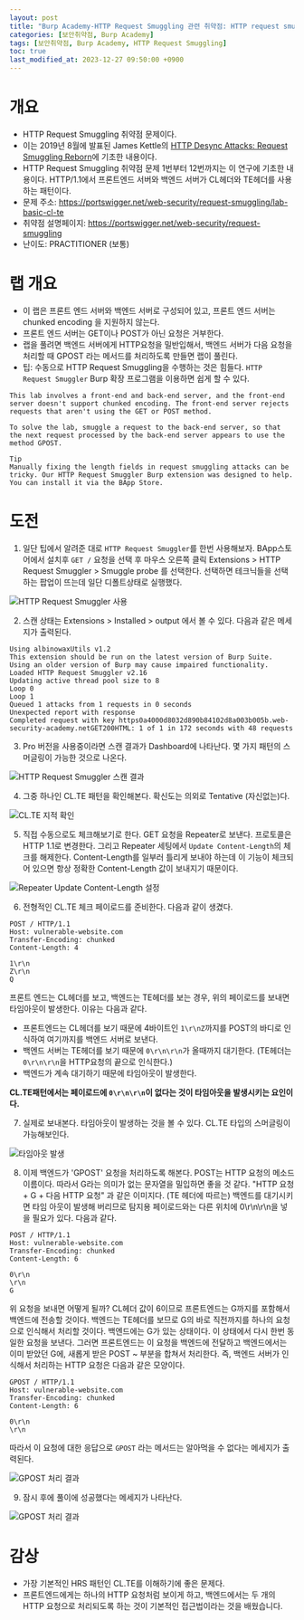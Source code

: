 ```yaml
---
layout: post
title: "Burp Academy-HTTP Request Smuggling 관련 취약점: HTTP request smuggling, basic CL.TE vulnerability"
categories: [보안취약점, Burp Academy]
tags: [보안취약점, Burp Academy, HTTP Request Smuggling]
toc: true
last_modified_at: 2023-12-27 09:50:00 +0900
---
```


# 개요
- HTTP Request Smuggling 취약점 문제이다. 
- 이는 2019년 8월에 발표된 James Kettle의 [HTTP Desync Attacks: Request Smuggling Reborn](https://portswigger.net/research/http-desync-attacks-request-smuggling-reborn)에 기초한 내용이다. 
- HTTP Request Smuggling 취약점 문제 1번부터 12번까지는 이 연구에 기초한 내용이다. HTTP/1.1에서 프론트엔드 서버와 백엔드 서버가 CL헤더와 TE헤더를 사용하는 패턴이다.
- 문제 주소: https://portswigger.net/web-security/request-smuggling/lab-basic-cl-te
- 취약점 설명페이지: https://portswigger.net/web-security/request-smuggling
- 난이도: PRACTITIONER (보통)

# 랩 개요
- 이 랩은 프론트 엔드 서버와 백엔드 서버로 구성되어 있고, 프론트 엔드 서버는 chunked encoding 을 지원하지 않는다. 
- 프론트 엔드 서버는 GET이나 POST가 아닌 요청은 거부한다. 
- 랩을 풀려면 백엔드 서버에게 HTTP요청을 밀반입해서, 백엔드 서버가 다음 요청을 처리할 때 GPOST 라는 메서드를 처리하도록 만들면 랩이 풀린다. 
- 팁: 수동으로 HTTP Request Smuggling을 수행하는 것은 힘들다. `HTTP Request Smuggler` Burp 확장 프로그램을 이용하면 쉽게 할 수 있다. 

```
This lab involves a front-end and back-end server, and the front-end server doesn't support chunked encoding. The front-end server rejects requests that aren't using the GET or POST method.

To solve the lab, smuggle a request to the back-end server, so that the next request processed by the back-end server appears to use the method GPOST.

Tip
Manually fixing the length fields in request smuggling attacks can be tricky. Our HTTP Request Smuggler Burp extension was designed to help. You can install it via the BApp Store.
```

# 도전
1. 일단 팁에서 알려준 대로  `HTTP Request Smuggler`를 한번 사용해보자. BApp스토어에서 설치후 `GET /` 요청을 선택 후 마우스 오른쪽 클릭 Extensions > HTTP Request Smuggler > Smuggle probe 를 선택한다. 선택하면 테크닉들을 선택하는 팝업이 뜨는데 일단 디폴트상태로 실행했다.

![HTTP Request Smuggler 사용](/images/burp-academy-hrs-1-1.png)

2. 스캔 상태는 Extensions > Installed > output 에서 볼 수 있다. 다음과 같은 메세지가 출력된다. 

```
Using albinowaxUtils v1.2
This extension should be run on the latest version of Burp Suite. Using an older version of Burp may cause impaired functionality.
Loaded HTTP Request Smuggler v2.16
Updating active thread pool size to 8
Loop 0
Loop 1
Queued 1 attacks from 1 requests in 0 seconds
Unexpected report with response
Completed request with key https0a4000d8032d890b84102d8a003b005b.web-security-academy.netGET200HTML: 1 of 1 in 172 seconds with 48 requests

```

3. Pro 버전을 사용중이라면 스캔 결과가 Dashboard에 나타난다. 몇 가지 패턴의 스머글링이 가능한 것으로 나온다. 

![HTTP Request Smuggler 스캔 결과 ](/images/burp-academy-hrs-1-2.png)

4. 그중 하나인 CL.TE 패턴을 확인해본다. 확신도는 의외로 Tentative (자신없는)다. 

![CL.TE 지적 확인](/images/burp-academy-hrs-1-3.png)

5. 직접 수동으로도 체크해보기로 한다. GET 요청을 Repeater로 보낸다. 프로토콜은 HTTP 1.1로 변경한다. 그리고 Repeater 세팅에서 `Update Content-Length`의 체크를 해제한다. Content-Length를 일부러 틀리게 보내야 하는데 이 기능이 체크되어 있으면 항상 정확한 Content-Length 값이 보내지기 때문이다.

![Repeater Update Content-Length 설정](/images/burp-academy-hrs-1-4.png)

6. 전형적인 CL.TE 체크 페이로드를 준비한다. 다음과 같이 생겼다. 

```http
POST / HTTP/1.1
Host: vulnerable-website.com
Transfer-Encoding: chunked
Content-Length: 4

1\r\n
Z\r\n
Q
```

프론트 엔드는 CL헤더를 보고, 백엔드는 TE헤더를 보는 경우, 위의 페이로드를 보내면 타임아웃이 발생한다. 이유는 다음과 같다. 

- 프론트엔드는 CL헤더를 보기 때문에 4바이트인 `1\r\nZ`까지를 POST의 바디로 인식하여 여기까지를 백엔드 서버로 보낸다. 
- 백엔드 서버는 TE헤더를 보기 때문에 `0\r\n\r\n`가 올때까지 대기한다. (TE헤더는 `0\r\n\r\n`을 HTTP요청의 끝으로 인식한다.) 
- 백엔드가 계속 대기하기 때문에 타임아웃이 발생한다.

**CL.TE패턴에서는 페이로드에 `0\r\n\r\n`이 없다는 것이 타임아웃을 발생시키는 요인이다.**

7. 실제로 보내본다. 타임아웃이 발생하는 것을 볼 수 있다. CL.TE 타입의 스머글링이 가능해보인다. 

![타임아웃 발생](/images/burp-academy-hrs-1-5.png)

8. 이제 백엔드가 'GPOST' 요청을 처리하도록 해본다. POST는 HTTP 요청의 메소드 이름이다. 따라서 G라는 의미가 없는 문자열을 밀입하면 좋을 것 같다. "HTTP 요청 + G + 다음 HTTP 요청" 과 같은 이미지다. (TE 헤더에 따르는) 백엔드를 대기시키면 타임 아웃이 발생해 버리므로 탐지용 페이로드와는 다른 위치에 0\r\n\r\n을 넣을 필요가 있다. 다음과 같다. 

```http
POST / HTTP/1.1
Host: vulnerable-website.com
Transfer-Encoding: chunked
Content-Length: 6

0\r\n
\r\n
G
```

위 요청을 보내면 어떻게 될까? CL헤더 값이 6이므로 프론트엔드는 G까지를 포함해서 백엔드에 전송할 것이다. 백엔드는 TE헤더를 보므로 G의 바로 직전까지를 하나의 요청으로 인식해서 처리할 것이다. 백엔드에는 G가 있는 상태이다. 이 상태에서 다시 한번 동일한 요청을 보낸다. 그러면 프론트엔드는 이 요청을 백엔드에 전달하고 백엔드에서는 이미 받았던 G에, 새롭게 받은 POST ~ 부분을 합쳐서 처리한다. 즉, 백엔드 서버가 인식해서 처리하는 HTTP 요청은 다음과 같은 모양이다. 

```http
GPOST / HTTP/1.1
Host: vulnerable-website.com
Transfer-Encoding: chunked
Content-Length: 6

0\r\n
\r\n
```

따라서 이 요청에 대한 응답으로 `GPOST` 라는 메서드는 알아먹을 수 없다는 메세지가 출력된다. 

![GPOST 처리 결과](/images/burp-academy-hrs-1-6.png)

9. 잠시 후에 풀이에 성공했다는 메세지가 나타난다.

![GPOST 처리 결과](/images/burp-academy-hrs-1-success.png)

# 감상
- 가장 기본적인 HRS 패턴인 CL.TE를 이해하기에 좋은 문제다. 
- 프론트엔드에게는 하나의 HTTP 요청처럼 보이게 하고, 백엔드에서는 두 개의 HTTP 요청으로 처리되도록 하는 것이 기본적인 접근법이라는 것을 배웠습니다.